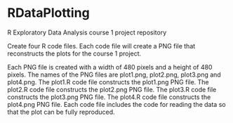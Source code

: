 # RDataPlotting
R Exploratory Data Analysis course 1 project repository

Create four R code files. Each code file will create a PNG file that reconstructs the plots for the course 1 project.

Each PNG file is created with a width of 480 pixels and a height of 480 pixels.
The names of the PNG files are plot1.png, plot2.png, plot3.png and plot4.png.
The plot1.R code file constructs the plot1.png PNG file.
The plot2.R code file constructs the plot2.png PNG file.
The plot3.R code file constructs the plot3.png PNG file.
The plot4.R code file constructs the plot4.png PNG file.
Each code file includes the code for reading the data so that the plot can be fully reproduced.

